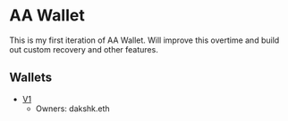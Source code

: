 # AA Wallet

This is my first iteration of AA Wallet. Will improve this overtime and build out custom recovery and other features.


## Wallets

- [V1](https://sepolia.etherscan.io/address/0x6845c2F3F3b94B3bE1bfD77Fbee9CE481E78E005)
    - Owners: dakshk.eth